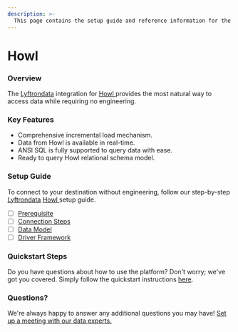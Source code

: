 ```yaml
---
description: >-
  This page contains the setup guide and reference information for the Howl  source connector.
---
```


# Howl 

### Overview

The [Lyftrondata](https://www.lyftrondata.com/) integration for [Howl ](None) provides the most natural way to access data while requiring no engineering.

### Key Features

* Comprehensive incremental load mechanism.
* Data from Howl  is available in real-time.&#x20;
* ANSI SQL is fully supported to query data with ease.
* Ready to query Howl  relational schema model.

### Setup Guide

To connect to your destination without engineering, follow our step-by-step [Lyftrondata](https://www.lyftrondata.com/)  [Howl ](None) setup guide.

* [ ] [Prerequisite](prerequisite.md)
* [ ] [Connection Steps](connection-steps.md)
* [ ] [Data Model](data-model/erd.md)
* [ ] [Driver Framework](driver-framework/)

### Quickstart Steps

Do you have questions about how to use the platform? Don't worry; we've got you covered. Simply follow the quickstart instructions [here](../README.md).

### Questions? <a href="#questions" id="questions"></a>

We're always happy to answer any additional questions you may have! [Set up a meeting with our data experts.](https://www.lyftrondata.com/book-a-meeting/)

